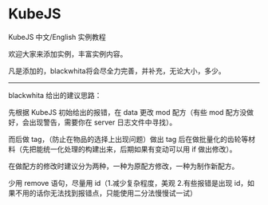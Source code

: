 # KubeJS

KubeJS 中文/English 实例教程

欢迎大家来添加实例，丰富实例内容。

凡是添加的，blackwhita将会尽全力完善，并补充，无论大小，多少。
____


blackwhita 给出的建议思路：

先根据 KubeJS 初始给出的报错，在 data 更改 mod 配方（有些 mod 配方没做好，会出现警告，需要你在 server 日志文件中寻找）。

而后做 tag，（防止在物品的选择上出现问题）做出 tag 后在做批量化的齿轮等材料（先把能统一化处理的构建出来，后期如果有变动可以用 if 做出修改）。

在做配方的修改时建议分为两种，一种为原配方修改，一种为制作新配方。

少用 remove 语句，尽量用 id（1.减少复杂程度，美观  2.有些报错是出现 id，如果不用的话你无法找到报错点，只能使用二分法慢慢试一试）
